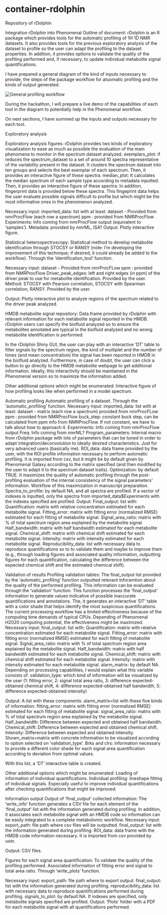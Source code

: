# container-rdolphin

Repository of rDolphin

Integration rDolphin into Phenomenal
Outline of document:
rDolphin is an R package which provides tools for the automatic profiling of 1H 1D NMR datasets. It also provides tools for the previous exploratory analysis of the dataset to profile so the user can adapt the profiling to the dataset properties. In addition, it provides options to validate the quality of the profiling performed and, if necessary, to update individual metabolite signal quantifications.

I have prepared a general diagram of the kind of inputs necessary to provide, the steps of the package workflow for atuomatic profiling and the kinds of output generated.

![General profiling workflow](https://user-images.githubusercontent.com/21126465/35290387-663e9724-006a-11e8-8f0b-2ce11acfa35c.png)

During the hackathon, I will prepare a live demo of the capabilities of each tool in the diagram to potentially help in the Phenomenal workflow.

On next sections, I have summed up the inputs and outputs necessary for each tool.

Exploratory analysis

Exploratory analysis figures:
rDolphin provides two kinds of exploratory visualization to ease as much as possible the evaluation of the main phenomena to monitor in the spectrum dataset analyzed.
exemplars_plot: if reduces the spectrum_dataset to a set of around 10 spectra representative of the variability present in the dataset. It clusters the spectrum dataset into ten groups and selects the best exemplar of each spectrum. Then, it provides an interactive figure of these spectra. 
median_plot: It calculates the median spectrum of each sample type according to metadata inputted. Then, it provides an interactive figure of these spectra.
In addition, fingerprint data is provided below these spectra. This fingeprint data helps the user evaluate possible signals difficult to profile but which might be the most informative ones in the phenomenon analyzed.

Necessary input: 
imported_data: list with at least:
dataset - Provided from nmrProcFlow (each row a spectrum)
ppm : provided from NMRProcFlow
Experiments: Info coming from nmrProcFlow output (equivalent to ‘samples’).
Metadata: provided by nmrML, ISA?
Output:
Plotly interactive figure.

Statistical heterospectroscopy:
Statistical method to develop metabolite identification through STOCSY or RANSY (note: I’m developing the improvement of this technique; if desired, it could already be added to the workflow). Through the ‘identification_tool’ function.

Necessary input: 
dataset - Provided from nmrProcFLow
ppm : provided from NMRProcFlow
Driver_peak_edges: left and right edges (in ppm) of the driver peak to use for metabolite identification. Provided by the user.
Method: STOCSY with Pearson correlation, STOCSY with Spearman correlation, RANSY. Provided by the user.

Output:
Plotly interactive plot to analyze regions of the spectrum related to the driver peak analyzed.

HMDB metabolite signal repository:
Data.frame provided by rDolphin with relevant information for each metabolite signal reported in the HMDB. rDolphin users can specify the biofluid analyzed so to ensure the metabolites annotated are typical in the biofluid analyzed and no wrong metabolite identification is performed.

In the rDolphin Shiny GUI, the user can play with an interactive ‘DT’ table to filter signals by the spectrum region, the kind of multiplet and the number of times (and mean concentration) the signal has been reported in HMDB in the biofluid analyzed. Furthermore, in case of doubt, the user can click a button to go directly to the HMDB metabolite webpage to get additional information. Ideally, this interactivity should be maintained in the Phenomenal version so to maximize the information added.

Other additional options which might be enumerated:
Interactive figure of how profiling looks like when performed in a model spectrum.



Automatic profiling
Automatic profiling of a dataset.
Through the ‘automatic_profiling’ function.
Necessary input: 
imported_data: list with at least:
dataset - matrix (each row a spectrum) provided from nmrProcFLow 
ppm : provided from NMRProcFlow
buck_step: constant buck step, can be calculated from ppm info from NMRProcFlow. If not constant, we have to talk about how to approach it.
Experiments: Info coming from nmrProcFlow output
Freq: Info coming from nmrML?
Program_parameters: Internal macro from rDolphin package with lots of parameters that can be tuned in order to adapt integration/deconvolution to ideally desired characteristics. Just for very advanced users (basically me).
ROI_data: data frame provided by the user, with the ROI profile information necessary to perform automatic profiling. It is imported from csv, but it might be by default given by Phenomenal Galaxy according to the matrix specified (and then modified by the user to adapt it to the spectrum dataset traits).
Optimization: by default TRUE. It maximizes the quality of automatic profiling through the post-profiling evaluation of the internal consistency of the signal parameters’ information. Workflow of this maximization in manuscript preparation.
Spectra_to_profile: by default NA, and all spectra are profiled. If a vector of indexes is inputted, only the spectra from imported_data$Experiments with the indexes specified are profiled.
Output:
Final_output: list with:
Quantification: matrix with relative concentration estimated for each metabolite signal.
Fitting_error: matrix with fitting error (normalized RMSE) estimated for each fitting  of metabolite signal.
Signal_area_ratio: matrix with % of total spectrum region area explained by the metabolite signal.
Half_bandwidth: matrix with half bandwidth estimated for each metabolite signal.
Chemical_shift: matrix with chemical shift estimated for each metabolite signal.
Intensity: matrix with intensity estimated for each metabolite signal.
Reproducibility_data: list with necessary data to reproduce quantifications so to to validate them and maybe to improve them (e.g., through loading figures and associated quality information, outputting figures for each quantification, calculating the difference between the expected chemical shift and the estimated chemical shift).
 


Validation of results
Profiling validation tables:
The final_output list provided by the ‘automatic_profiling’ function outputted relevant inforamtion about the quality of the performed profiling. This information can be evaluated through the ‘validation’ function. This function processes the ‘final_output’ information to generate values indicative of possible inaccurate quantifications and annotations. The, it generates an interactive ‘DT’ table with a color shade that helps identify the most suspicious quantifications.
The current processing workflow has a limited effectiveness because of the computing time demands of typical CPUs. Depending of Phenomenal H2020 computing potential, the effectiveness might be maximized. 
Necessary input: 
final_output: list with:
Quantification: matrix with relative concentration estimated for each metabolite signal.
Fitting_error: matrix with fitting error (normalized RMSE) estimated for each fitting  of metabolite signal.
Signal_area_ratio: matrix with % of total spectrum region area explained by the metabolite signal.
Half_bandwidth: matrix with half bandwidth estimated for each metabolite signal.
Chemical_shift: matrix with chemical shift estimated for each metabolite signal.
Intensity: matrix with intensity estimated for each metabolite signal.
alarm_matrix: by default NA. Depending on processing capabilities, I would explain what this variable consists of.
validation_type: which kind of information will be visualized by the user (1: fitting error, 2: signal total area ratio, 3: difference expected-obtained chemical shift, 4: difference expected-obtained half bandwidth, 5: difference expected-obtained intensity)

Output:
A list with these components:
alarm_matrix=list with these five kinds of information:
fitting_error: matrix with fitting error (normalized RMSE) estimated for each fitting  of metabolite signal.
signal_area_ratio: matrix with % of total spectrum region area explained by the metabolite signal.
Half_bandwidth: Difference between expected and obtained half bandwidth.
Chemical_shift: Difference between expected and obtained chemical shift.
Intensity: Difference between expected and obtained intensity.
Shown_matrix=matrix with concrete information to be visualized according to option selected on ‘validation_type’.
Brks and clrs: information necessary to provide a different color shade for each signal area quantification according to deviation from optimal values.

With this list, a ‘DT’ interactive table is created.

Other additional options which might be enumerated:
Loading of information of individual quantifications.
Individual profiling: lineshape fitting of individual signals. Especially useful to improve individual quantifications after checking quantifications that might be improved.


Information output
Output of ‘final_output’ collected information:
The ‘write_info’ function generates a CSV file for each element of the ‘final_output’ list with the information generated during profiling. In addition, it associates each metabolite signal with an HMDB code so information can be easily integrated to a complete metabolomic workflow.
Necessary input: 
export_path: file path where csv files will be outputted. 
final_output: list with the information generated during profiling.
ROI_data: data frame with the HMDB code information necessary. It is imported from csv provided by user.

Output:
CSV files.

Figures for each signal area quantification:
To validate the quality of the profiling performed. Associated information of fitting error and signal to total area ratio. Through ‘write_plots’ function.

Necessary input: 
export_path: file path where to export output.
final_output: list with the information generated during profiling.
reproducibility_data: list with necessary data to reproduce quantifications performed during profiling.
signals_to_plot: by default NA. If indexes are specified, only metabolite signals specified are profiled.
Output:
‘Plots’ folder with a PDF for each metabolite signal with all quantifications performed.
